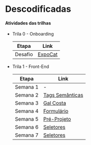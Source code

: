 # Descodificadas
#### Atividades das trilhas


- Trila 0 - Onboarding

    | Etapa | Link |
    | ------ | ------ |
    | Desafio | [ExpoCat][T0DF] |

- Trila 1 - Front-End

    | Etapa | Link |
    | ------ | ------ |
    | Semana 1 | - |
    | Semana 2 | [Tags Semânticas][T1S2] |
    | Semana 3 | [Gal Costa][T1S3] |
    | Semana 4 | [Formulário][T1S4] |
    | Semana 5 | [Pré-Projeto][T1S5] |
    | Semana 6 | [Seletores][T1S6] |
    | Semana 7 | [Seletores][T1S7] |

[//]: #

   [T0DF]: <https://luanalucia.github.io/Descodificadas/Desafio-Onboarding/>
   [T1S2]: <https://luanalucia.github.io/Descodificadas/Trilha-1/Semana-2/>
   [T1S3]: <https://luanalucia.github.io/Descodificadas/Trilha-1/Semana-3/>
   [T1S4]: <https://luanalucia.github.io/Descodificadas/Trilha-1/Semana-4/>
   [T1S5]: <https://luanalucia.github.io/Descodificadas/Trilha-1/Semana-5/>
   [T1S6]: <https://luanalucia.github.io/Descodificadas/Trilha-1/Semana-6/>
   [T1S7]: <https://luanalucia.github.io/Descodificadas/Trilha-1/Semana-7/>
